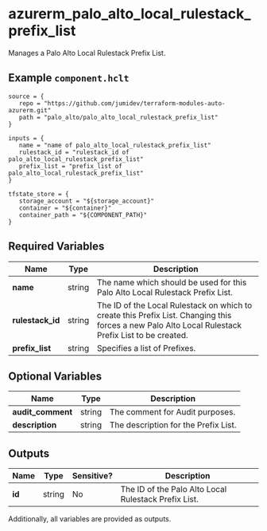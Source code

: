 # azurerm_palo_alto_local_rulestack_prefix_list

Manages a Palo Alto Local Rulestack Prefix List.

## Example `component.hclt`

```hcl
source = {
   repo = "https://github.com/jumidev/terraform-modules-auto-azurerm.git"   
   path = "palo_alto/palo_alto_local_rulestack_prefix_list"   
}

inputs = {
   name = "name of palo_alto_local_rulestack_prefix_list"   
   rulestack_id = "rulestack_id of palo_alto_local_rulestack_prefix_list"   
   prefix_list = "prefix_list of palo_alto_local_rulestack_prefix_list"   
}

tfstate_store = {
   storage_account = "${storage_account}"   
   container = "${container}"   
   container_path = "${COMPONENT_PATH}"   
}

```

## Required Variables

| Name | Type |  Description |
| ---- | --------- |  ----------- |
| **name** | string |  The name which should be used for this Palo Alto Local Rulestack Prefix List. | 
| **rulestack_id** | string |  The ID of the Local Rulestack on which to create this Prefix List. Changing this forces a new Palo Alto Local Rulestack Prefix List to be created. | 
| **prefix_list** | string |  Specifies a list of Prefixes. | 

## Optional Variables

| Name | Type |  Description |
| ---- | --------- |  ----------- |
| **audit_comment** | string |  The comment for Audit purposes. | 
| **description** | string |  The description for the Prefix List. | 



## Outputs

| Name | Type | Sensitive? | Description |
| ---- | ---- | --------- | --------- |
| **id** | string | No  | The ID of the Palo Alto Local Rulestack Prefix List. | 

Additionally, all variables are provided as outputs.

